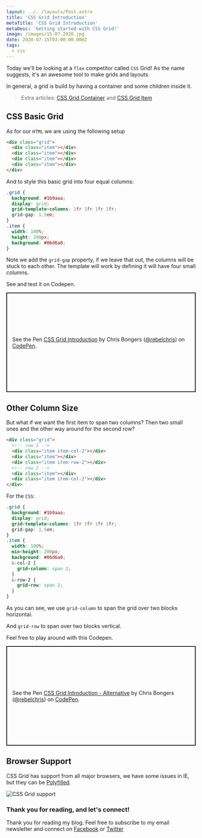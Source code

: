```yaml
---
layout: ../../layouts/Post.astro
title: 'CSS Grid Introduction'
metaTitle: 'CSS Grid Introduction'
metaDesc: 'Getting started with CSS Grid!'
image: /images/15-07-2020.jpg
date: 2020-07-15T03:00:00.000Z
tags:
  - css
---
```


Today we'll be looking at a `flex` competitor called `CSS` Grid!
As the name suggests, it's an awesome tool to make grids and layouts.

In general, a grid is build by having a container and some children inside it.

> Extra articles: [CSS Grid Container](https://daily-dev-tips.com/posts/css-grid-container/) and [CSS Grid Item](https://daily-dev-tips.com/posts/css-grid-item/)

## CSS Basic Grid

As for our `HTML` we are using the following setup

```html
<div class="grid">
  <div class="item"></div>
  <div class="item"></div>
  <div class="item"></div>
  <div class="item"></div>
</div>
```

And to style this basic grid into four equal columns:

```css
.grid {
  background: #1b9aaa;
  display: grid;
  grid-template-columns: 1fr 1fr 1fr 1fr;
  grid-gap: 1.5em;
}
.item {
  width: 100%;
  height: 200px;
  background: #06d6a0;
}
```

Note we add the `grid-gap` property, if we leave that out, the columns will be stuck to each other.
The template will work by defining it will have four small columns.

See and test it on Codepen.

<p class="codepen" data-height="265" data-theme-id="dark" data-default-tab="css,result" data-user="rebelchris" data-slug-hash="YzwOWRe" style="height: 265px; box-sizing: border-box; display: flex; align-items: center; justify-content: center; border: 2px solid; margin: 1em 0; padding: 1em;" data-pen-title="CSS Grid Introduction">
  <span>See the Pen <a href="https://codepen.io/rebelchris/pen/YzwOWRe">
  CSS Grid Introduction</a> by Chris Bongers (<a href="https://codepen.io/rebelchris">@rebelchris</a>)
  on <a href="https://codepen.io">CodePen</a>.</span>
</p>
<script async src="https://static.codepen.io/assets/embed/ei.js"></script>

## Other Column Size

But what if we want the first item to span two columns? Then two small ones and the other way around for the second row?

```html
<div class="grid">
  <!-- row 1 -->
  <div class="item item-col-2"></div>
  <div class="item"></div>
  <div class="item item-row-2"></div>
  <!-- row 2 -->
  <div class="item"></div>
  <div class="item item-col-2"></div>
</div>
```

For the `CSS`:

```css
.grid {
  background: #1b9aaa;
  display: grid;
  grid-template-columns: 1fr 1fr 1fr 1fr;
  grid-gap: 1.5em;
}
.item {
  width: 100%;
  min-height: 200px;
  background: #06d6a0;
  &-col-2 {
    grid-column: span 2;
  }
  &-row-2 {
    grid-row: span 2;
  }
}
```

As you can see, we use `grid-column` to span the grid over two blocks horizontal.

And `grid-row` to span over two blocks vertical.

Feel free to play around with this Codepen.

<p class="codepen" data-height="265" data-theme-id="dark" data-default-tab="css,result" data-user="rebelchris" data-slug-hash="MWKqeMK" style="height: 265px; box-sizing: border-box; display: flex; align-items: center; justify-content: center; border: 2px solid; margin: 1em 0; padding: 1em;" data-pen-title="CSS Grid Introduction - Alternative">
  <span>See the Pen <a href="https://codepen.io/rebelchris/pen/MWKqeMK">
  CSS Grid Introduction - Alternative</a> by Chris Bongers (<a href="https://codepen.io/rebelchris">@rebelchris</a>)
  on <a href="https://codepen.io">CodePen</a>.</span>
</p>
<script async src="https://static.codepen.io/assets/embed/ei.js"></script>

## Browser Support

CSS Grid has support from all major browsers, we have some issues in IE, but they can be [Polyfilled](https://github.com/FremyCompany/css-grid-polyfill).

![CSS Grid support](https://caniuse.bitsofco.de/image/css-grid.png)

### Thank you for reading, and let's connect!

Thank you for reading my blog. Feel free to subscribe to my email newsletter and connect on [Facebook](https://www.facebook.com/DailyDevTipsBlog) or [Twitter](https://twitter.com/DailyDevTips1)
